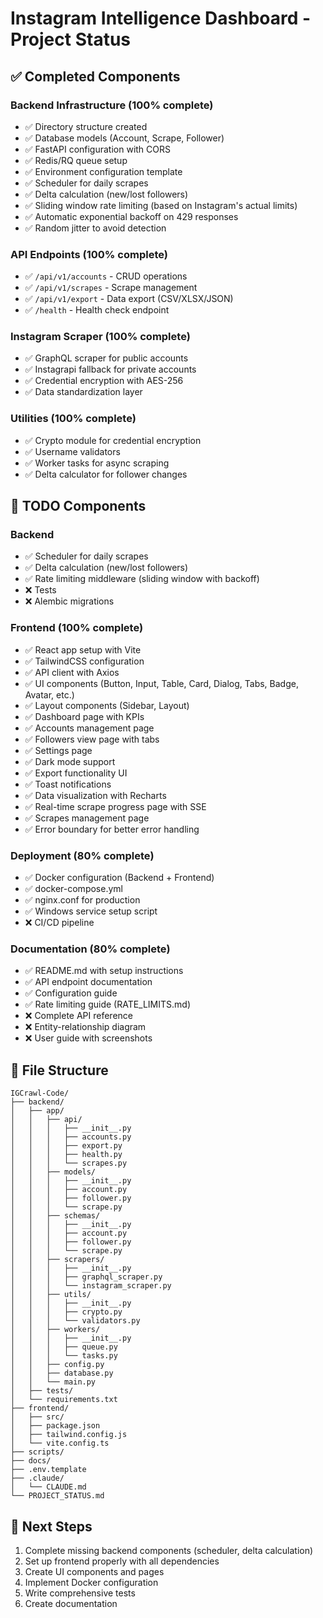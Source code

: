 # Instagram Intelligence Dashboard - Project Status

## ✅ Completed Components

### Backend Infrastructure (100% complete)
- ✅ Directory structure created
- ✅ Database models (Account, Scrape, Follower)
- ✅ FastAPI configuration with CORS
- ✅ Redis/RQ queue setup
- ✅ Environment configuration template
- ✅ Scheduler for daily scrapes
- ✅ Delta calculation (new/lost followers)
- ✅ Sliding window rate limiting (based on Instagram's actual limits)
- ✅ Automatic exponential backoff on 429 responses
- ✅ Random jitter to avoid detection

### API Endpoints (100% complete)
- ✅ `/api/v1/accounts` - CRUD operations
- ✅ `/api/v1/scrapes` - Scrape management
- ✅ `/api/v1/export` - Data export (CSV/XLSX/JSON)
- ✅ `/health` - Health check endpoint

### Instagram Scraper (100% complete)
- ✅ GraphQL scraper for public accounts
- ✅ Instagrapi fallback for private accounts
- ✅ Credential encryption with AES-256
- ✅ Data standardization layer

### Utilities (100% complete)
- ✅ Crypto module for credential encryption
- ✅ Username validators
- ✅ Worker tasks for async scraping
- ✅ Delta calculator for follower changes

## 🚧 TODO Components

### Backend
- ✅ Scheduler for daily scrapes
- ✅ Delta calculation (new/lost followers)
- ✅ Rate limiting middleware (sliding window with backoff)
- ❌ Tests
- ❌ Alembic migrations

### Frontend (100% complete)
- ✅ React app setup with Vite
- ✅ TailwindCSS configuration
- ✅ API client with Axios
- ✅ UI components (Button, Input, Table, Card, Dialog, Tabs, Badge, Avatar, etc.)
- ✅ Layout components (Sidebar, Layout)
- ✅ Dashboard page with KPIs
- ✅ Accounts management page
- ✅ Followers view page with tabs
- ✅ Settings page
- ✅ Dark mode support
- ✅ Export functionality UI
- ✅ Toast notifications
- ✅ Data visualization with Recharts
- ✅ Real-time scrape progress page with SSE
- ✅ Scrapes management page
- ✅ Error boundary for better error handling

### Deployment (80% complete)
- ✅ Docker configuration (Backend + Frontend)
- ✅ docker-compose.yml
- ✅ nginx.conf for production
- ✅ Windows service setup script
- ❌ CI/CD pipeline

### Documentation (80% complete)
- ✅ README.md with setup instructions
- ✅ API endpoint documentation
- ✅ Configuration guide
- ✅ Rate limiting guide (RATE_LIMITS.md)
- ❌ Complete API reference
- ❌ Entity-relationship diagram
- ❌ User guide with screenshots

## 📁 File Structure

```
IGCrawl-Code/
├── backend/
│   ├── app/
│   │   ├── api/
│   │   │   ├── __init__.py
│   │   │   ├── accounts.py
│   │   │   ├── export.py
│   │   │   ├── health.py
│   │   │   └── scrapes.py
│   │   ├── models/
│   │   │   ├── __init__.py
│   │   │   ├── account.py
│   │   │   ├── follower.py
│   │   │   └── scrape.py
│   │   ├── schemas/
│   │   │   ├── __init__.py
│   │   │   ├── account.py
│   │   │   ├── follower.py
│   │   │   └── scrape.py
│   │   ├── scrapers/
│   │   │   ├── __init__.py
│   │   │   ├── graphql_scraper.py
│   │   │   └── instagram_scraper.py
│   │   ├── utils/
│   │   │   ├── __init__.py
│   │   │   ├── crypto.py
│   │   │   └── validators.py
│   │   ├── workers/
│   │   │   ├── __init__.py
│   │   │   ├── queue.py
│   │   │   └── tasks.py
│   │   ├── config.py
│   │   ├── database.py
│   │   └── main.py
│   ├── tests/
│   └── requirements.txt
├── frontend/
│   ├── src/
│   ├── package.json
│   ├── tailwind.config.js
│   └── vite.config.ts
├── scripts/
├── docs/
├── .env.template
├── .claude/
│   └── CLAUDE.md
└── PROJECT_STATUS.md
```

## 🔧 Next Steps

1. Complete missing backend components (scheduler, delta calculation)
2. Set up frontend properly with all dependencies
3. Create UI components and pages
4. Implement Docker configuration
5. Write comprehensive tests
6. Create documentation